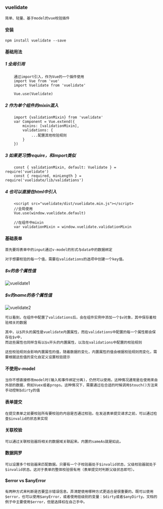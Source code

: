 ### vuelidate
    简单、轻量、基于model的vue校验插件
    
#### 安装
    npm install vuelidate --save
    
#### 基础用法
##### 1 全局引用
        通过import引入，作为Vue的一个插件使用
        import Vue from 'vue'
        import Vuelidate from 'vuelidate'
        
        Vue.use(Vuelidate)
        
##### 2 作为单个组件的mixin混入
        import {validationMixin} from 'vuelidate'
        var Component = Vue.extend({
            mixins: [validationMixin],
            validations: {
                ...配置其他校验规则
            }
        })
        
##### 3 如果更习惯require，和import类似
        const { validationMixin, default: Vuelidate } = require('vuelidate')
        const { required, minLength } = require('vuelidate/lib/validations')
        
##### 4 也可以直接在html中引入
        <script src="vuelidate/dist/vuelidate.min.js"></script>
        //全局使用
        Vue.use(window.vuelidate.default)
        
        //在组件中mixin
        var validationMixin = window.vuelidate.validationMixin

#### 基础表单
    首先要将表单中的input通过v-model的形式与data中的数据绑定

    对于想要校验的每一个值，需要在validations的选项中创建一个key值。



##### $v的各个属性值
![vuelidate1](https://github.com/guohao1119/booknotes/raw/master/vuelidate/images/vuelidate1.png)
##### $v的name的各个属性值
![vuelidate2](https://github.com/guohao1119/booknotes/raw/master/vuelidate/images/vuelidate2.png)
        
    
    可以看到，在组件中配置了validations后，会在组件实例中添加一个$v对象，其中保存着校验相关的数据

    其中，以$开头的属性是vuelidate内置属性，而在validations中配置的每一个属性都会保存在$v中，
    而这些属性也同样含有以$v开头的内置属性，以及在validations中配置的校验规则

    这些校验规则会影响内置属性的值，随着数据的变化，内置属性的值会根据校验规则而变化，需要根据这些值的变化自定义设置校验提示

#### 不使用v-model
    当你不想直接修改model时(输入和事件绑定分离)，仍然可以使用。这种情况通常是在使用来自外部的数据，例如Vuex或者props。这种情况下，需要通过在合适的时候调用$touch()方法来手动控制$dirty的值

#### 表单提交
    在提交表单之前要校验所有要校验的内容是否通过校验。在发送表单提交请求之前，可以通过检查$invalid的状态来实现

#### 关联校验
    可以通过关联校验器将相关的数据域关联起来。内置的sameAs就是如此。

#### 数据网罗
    可以设置多个校验器来匹配数据。只要有一个子校验器处于$invalid状态，父级校验器就处于$invalid状态。这对于表单的整体校验很有用（表单提交时判断父级状态即可）。

#### $error vs $anyError
    有两种方式来判断是否要显示错误信息。弄清楚使用哪种方式更适合是很重要的。既可以使用$error，也可以使用$anyError，或者使用低级别的变量：$dirty或者$anyDirty。文档的例子中主要使用$error，但是选择权在自己手中。

        
